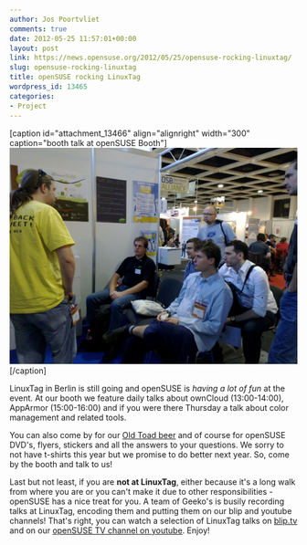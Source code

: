 ```yaml
---
author: Jos Poortvliet
comments: true
date: 2012-05-25 11:57:01+00:00
layout: post
link: https://news.opensuse.org/2012/05/25/opensuse-rocking-linuxtag/
slug: opensuse-rocking-linuxtag
title: openSUSE rocking LinuxTag
wordpress_id: 13465
categories:
- Project
---
```


[caption id="attachment_13466" align="alignright" width="300" caption="booth talk at openSUSE Booth"]![booth talk at openSUSE Booth](/wp-content/uploads/2012/05/12050027.jpg)[/caption]

LinuxTag in Berlin is still going and openSUSE is _having a lot of fun_ at the event. At our booth we feature daily talks about ownCloud (13:00-14:00), AppArmor (15:00-16:00) and if you were there Thursday a talk about color management and related tools.

You can also come by for our [Old Toad beer](http://en.opensuse.org/openSUSE:Beer) and of course for openSUSE DVD's, flyers, stickers and all the answers to your questions. We sorry to not have t-shirts this year but we promise to do better next year. So, come by the booth and talk to us!

Last but not least, if you are **not at LinuxTag**, either because it's a long walk from where you are or you can't make it due to other responsibilities - openSUSE has a nice treat for you. A team of Geeko's is busily recording talks at LinuxTag, encoding them and putting them on our blip and youtube channels! That's right, you can watch a selection of LinuxTag talks on [blip.tv](http://blip.tv/opensuse) and on our [openSUSE TV channel on youtube](http://www.youtube.com/user/opensusetv). Enjoy!


